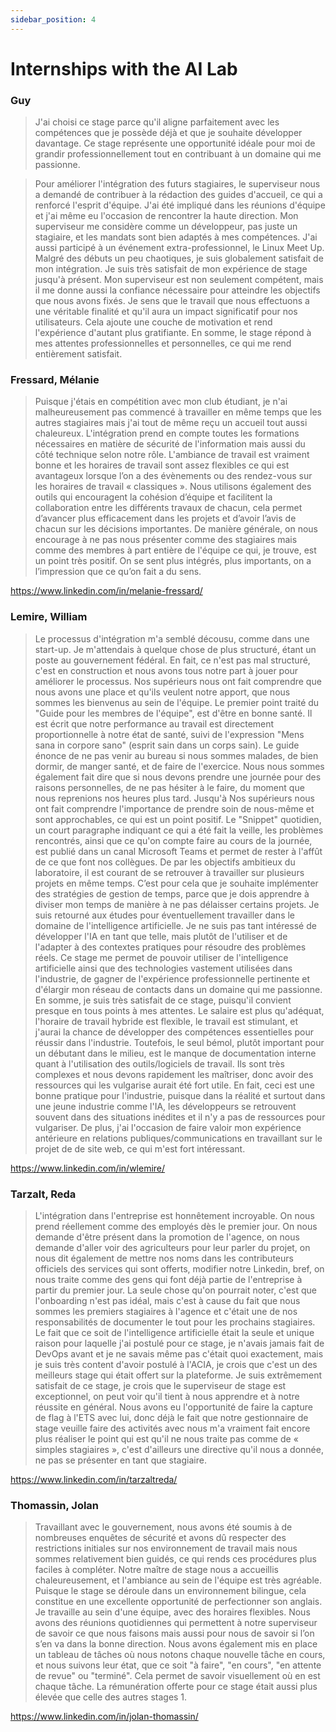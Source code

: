 ```yaml
---
sidebar_position: 4
---
```


# Internships with the AI Lab

### Guy
> J'ai choisi ce stage parce qu'il aligne parfaitement avec les compétences que je possède déjà et que je souhaite développer davantage. Ce stage représente une opportunité idéale pour moi de grandir professionnellement tout en contribuant à un domaine qui me passionne.

> Pour améliorer l'intégration des futurs stagiaires, le superviseur nous a demandé de contribuer à la rédaction des guides d'accueil, ce qui a renforcé l'esprit d'équipe. J'ai été impliqué dans les réunions d'équipe et j'ai même eu l'occasion de rencontrer la haute direction. Mon superviseur me considère comme un développeur, pas juste un stagiaire, et les mandats sont bien adaptés à mes compétences. J'ai aussi participé à un événement extra-professionnel, le Linux Meet Up. Malgré des débuts un peu chaotiques, je suis globalement satisfait de mon intégration.
Je suis très satisfait de mon expérience de stage jusqu'à présent. Mon superviseur est non seulement compétent, mais il me donne aussi la confiance nécessaire pour atteindre les objectifs que nous avons fixés. Je sens que le travail que nous effectuons a une véritable finalité et qu'il aura un impact significatif pour nos utilisateurs. Cela ajoute une couche de motivation et rend l'expérience d'autant plus gratifiante. En somme, le stage répond à mes attentes professionnelles et personnelles, ce qui me rend entièrement satisfait.

### Fressard, Mélanie
> Puisque j'étais en compétition avec mon club étudiant, je n'ai malheureusement pas commencé à travailler en même temps que les autres stagiaires mais j'ai tout de même reçu un accueil tout aussi chaleureux. L'intégration prend en compte toutes les formations nécessaires en matière de sécurité de l'information mais aussi du côté technique selon notre rôle. 
L'ambiance de travail est vraiment bonne et les horaires de travail sont assez flexibles ce qui est avantageux lorsque l’on a des évènements ou des rendez-vous sur les horaires de travail « classiques ».
Nous utilisons également des outils qui encouragent la cohésion d’équipe et facilitent la collaboration entre les différents travaux de chacun, cela permet d’avancer plus efficacement dans les projets et d’avoir l’avis de chacun sur les décisions importantes.
De manière générale, on nous encourage à ne pas nous présenter comme des stagiaires mais comme des membres à part entière de l'équipe ce qui, je trouve, est un point très positif. On se sent plus intégrés, plus importants, on a l’impression que ce qu’on fait a du sens.

https://www.linkedin.com/in/melanie-fressard/

### Lemire, William
> Le processus d'intégration m'a semblé décousu, comme dans une start-up. Je m'attendais à quelque chose de plus structuré, étant un poste au gouvernement fédéral. En fait, ce n'est pas mal structuré, c'est en construction et nous avons tous notre part à jouer pour améliorer le processus. Nos supérieurs nous ont fait comprendre que nous avons une place et qu'ils veulent notre apport, que nous sommes les bienvenus au sein de l'équipe.
Le premier point traité du "Guide pour les membres de l'équipe", est d'être en bonne santé. Il est écrit que notre performance au travail est directement proportionnelle à notre état de santé, suivi de l'expression "Mens sana in corpore sano" (esprit sain dans un corps sain). Le guide énonce de ne pas venir au bureau si nous sommes malades, de bien dormir, de manger santé, et de faire de l'exercice. Nous nous sommes également fait dire que si nous devons prendre une journée pour des raisons personnelles, de ne pas hésiter à le faire, du moment que nous reprenions nos heures plus tard. Jusqu'à Nos supérieurs nous ont fait comprendre l'importance de prendre soin de nous-même et sont approchables, ce qui est un point positif.
Le "Snippet" quotidien, un court paragraphe indiquant ce qui a été fait la veille, les problèmes rencontrés, ainsi que ce qu'on compte faire au cours de la journée, est publié dans un canal Microsoft Teams et permet de rester à l'affût de ce que font nos collègues. 
De par les objectifs ambitieux du laboratoire, il est courant de se retrouver à travailler sur plusieurs projets en même temps. C’est pour cela que je souhaite implémenter des stratégies de gestion de temps, parce que je dois apprendre à diviser mon temps de manière à ne pas délaisser certains projets.
Je suis retourné aux études pour éventuellement travailler dans le domaine de l'intelligence artificielle. Je ne suis pas tant intéressé de développer l'IA en tant que telle, mais plutôt de l'utiliser et de l'adapter à des contextes pratiques pour résoudre des problèmes réels. Ce stage me permet de pouvoir utiliser de l'intelligence artificielle ainsi que des technologies vastement utilisées dans l'industrie, de gagner de l'expérience professionnelle pertinente et d'élargir mon réseau de contacts dans un domaine qui me passionne.
En somme, je suis très satisfait de ce stage, puisqu'il convient presque en tous points à mes attentes. Le salaire est plus qu'adéquat, l'horaire de travail hybride est flexible, le travail est stimulant, et j'aurai la chance de développer des compétences essentielles pour réussir dans l'industrie. Toutefois, le seul bémol, plutôt important pour un débutant dans le milieu, est le manque de documentation interne quant à l'utilisation des outils/logiciels de travail. Ils sont très complexes et nous devons rapidement les maîtriser, donc avoir des ressources qui les vulgarise aurait été fort utile. En fait, ceci est une bonne pratique pour l'industrie, puisque dans la réalité et surtout dans une jeune industrie comme l'IA, les développeurs se retrouvent souvent dans des situations inédites et il n'y a pas de ressources pour vulgariser. De plus, j'ai l'occasion de faire valoir mon expérience antérieure en relations publiques/communications en travaillant sur le projet de de site web, ce qui m'est fort intéressant.

https://www.linkedin.com/in/wlemire/


### Tarzalt, Reda
> L'intégration dans l'entreprise est honnêtement incroyable. On nous prend réellement comme des employés dès le premier jour. On nous demande d'être présent dans la promotion de l'agence, on nous demande d'aller voir des agriculteurs pour leur parler du projet, on nous dit également de mettre nos noms dans les contributeurs officiels des services qui sont offerts, modifier notre Linkedin, bref, on nous traite comme des gens qui font déjà partie de l'entreprise à partir du premier jour. La seule chose qu'on pourrait noter, c'est que l'onboarding n'est pas idéal, mais c'est à cause du fait que nous sommes les premiers stagiaires à l'agence et c'était une de nos responsabilités de documenter le tout pour les prochains stagiaires.
Le fait que ce soit de l'intelligence artificielle était la seule et unique raison pour laquelle j'ai postulé pour ce stage, je n'avais jamais fait de DevOps avant et je ne savais même pas c'était quoi exactement, mais je suis très content d'avoir postulé à l'ACIA, je crois que c'est un des meilleurs stage qui était offert sur la plateforme.
Je suis extrêmement satisfait de ce stage, je crois que le superviseur de stage est exceptionnel, on peut voir qu'il tient à nous apprendre et à notre réussite en général. Nous avons eu l'opportunité de faire la capture de flag à l'ETS avec lui, donc déjà le fait que notre gestionnaire de stage veuille faire des activités avec nous m'a vraiment fait encore plus réaliser le point qui est qu'il ne nous traite pas comme de « simples stagiaires », c'est d'ailleurs une directive qu'il nous a donnée, ne pas se présenter en tant que stagiaire.

https://www.linkedin.com/in/tarzaltreda/

### Thomassin, Jolan
> Travaillant avec le gouvernement, nous avons été soumis à de nombreuses enquêtes de sécurité et avons dû respecter des restrictions initiales sur nos environnement de travail mais nous sommes relativement bien guidés, ce qui rends ces procédures plus faciles à compléter. 
Notre maître de stage nous a accueillis chaleureusement, et l'ambiance au sein de l'équipe est très agréable. Puisque le stage se déroule dans un environnement bilingue, cela constitue en une excellente opportunité de perfectionner son anglais. 
Je travaille au sein d'une équipe, avec des horaires flexibles. Nous avons des réunions quotidiennes qui permettent à notre superviseur de savoir ce que nous faisons mais aussi pour nous de savoir si l’on s’en va dans la bonne direction. Nous avons également mis en place un tableau de tâches où nous notons chaque nouvelle tâche en cours, et nous suivons leur état, que ce soit "à faire", "en cours", "en attente de revue" ou "terminé". Cela permet de savoir visuellement où en est chaque tâche. La rémunération offerte pour ce stage était aussi plus élevée que celle des autres stages 1.

https://www.linkedin.com/in/jolan-thomassin/ 